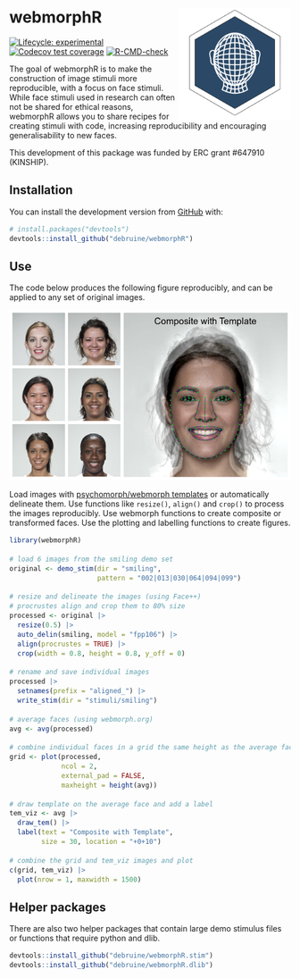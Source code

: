 
<!-- README.md is generated from README.Rmd. Please edit that file -->

# webmorphR <img src="man/figures/logo.png" style="float:right; width:200px;" />

<!-- badges: start -->

[![Lifecycle:
experimental](https://img.shields.io/badge/lifecycle-experimental-orange.svg)](https://lifecycle.r-lib.org/articles/stages.html#experimental)
[![Codecov test
coverage](https://codecov.io/gh/debruine/webmorphR/branch/master/graph/badge.svg)](https://codecov.io/gh/debruine/webmorphR?branch=master)
[![R-CMD-check](https://github.com/debruine/webmorphR/workflows/R-CMD-check/badge.svg)](https://github.com/debruine/webmorphR/actions)
<!-- badges: end -->

The goal of webmorphR is to make the construction of image stimuli more
reproducible, with a focus on face stimuli. While face stimuli used in
research can often not be shared for ethical reasons, webmorphR allows
you to share recipes for creating stimuli with code, increasing
reproducibility and encouraging generalisability to new faces.

This development of this package was funded by ERC grant \#647910
(KINSHIP).

## Installation

You can install the development version from
[GitHub](https://github.com/) with:

``` r
# install.packages("devtools")
devtools::install_github("debruine/webmorphR")
```

## Use

The code below produces the following figure reproducibly, and can be
applied to any set of original images.

![](man/figures/example.jpg)

Load images with [psychomorph/webmorph
templates](https://debruine.github.io/webmorph/getting-started.html#delineate)
or automatically delineate them. Use functions like `resize()`,
`align()` and `crop()` to process the images reproducibly. Use webmorph
functions to create composite or transformed faces. Use the plotting and
labelling functions to create figures.

``` r
library(webmorphR)

# load 6 images from the smiling demo set
original <- demo_stim(dir = "smiling",
                      pattern = "002|013|030|064|094|099") 

# resize and delineate the images (using Face++)
# procrustes align and crop them to 80% size
processed <- original |>
  resize(0.5) |>
  auto_delin(smiling, model = "fpp106") |>
  align(procrustes = TRUE) |>
  crop(width = 0.8, height = 0.8, y_off = 0)

# rename and save individual images
processed |>
  setnames(prefix = "aligned_") |>
  write_stim(dir = "stimuli/smiling")

# average faces (using webmorph.org)
avg <- avg(processed)

# combine individual faces in a grid the same height as the average face
grid <- plot(processed, 
             ncol = 2, 
             external_pad = FALSE,
             maxheight = height(avg))

# draw template on the average face and add a label
tem_viz <- avg |>
  draw_tem() |>
  label(text = "Composite with Template",
        size = 30, location = "+0+10")

# combine the grid and tem_viz images and plot
c(grid, tem_viz) |> 
  plot(nrow = 1, maxwidth = 1500)
```

## Helper packages

There are also two helper packages that contain large demo stimulus
files or functions that require python and dlib.

``` r
devtools::install_github("debruine/webmorphR.stim")
devtools::install_github("debruine/webmorphR.dlib")
```
